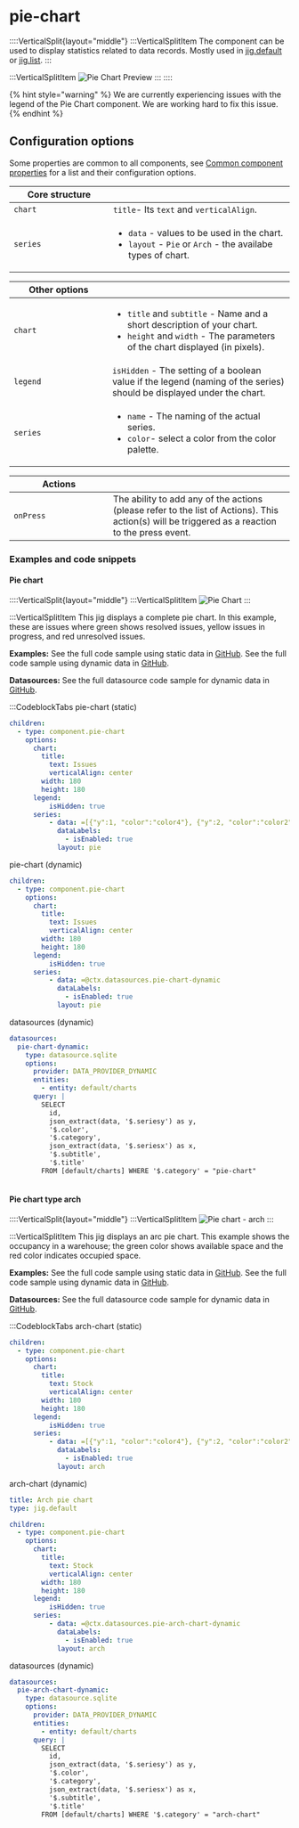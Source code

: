 # pie-chart

::::VerticalSplit{layout="middle"} :::VerticalSplitItem The component can be used to display statistics related to data records. Mostly used in [jig.default](<../../Jig Types/jig_default.md>) or [jig.list](<../../Jig Types/jig_list.md>). :::

:::VerticalSplitItem ![Pie Chart Preview](https://archbee-image-uploads.s3.amazonaws.com/x7vdIDH6-ScTprfmi2XXX/CEsXqKXctc_APbWr9-1G9_pie-chart.png) ::: ::::

{% hint style="warning" %}
We are currently experiencing issues with the legend of the Pie Chart component. We are working hard to fix this issue.
{% endhint %}

## Configuration options

Some properties are common to all components, see [Common component properties](pie-chart.md) for a list and their configuration options.

<table><thead><tr><th width="162.8046875">Core structure</th><th></th></tr></thead><tbody><tr><td><code>chart</code></td><td><code>title</code>- Its <code>text</code> and <code>verticalAlign</code>.</td></tr><tr><td><code>series</code></td><td><ul><li><code>data</code> - values to be used in the chart.</li><li><code>layout</code> - <code>Pie</code> or <code>Arch</code> - the availabe types of chart.</li></ul></td></tr></tbody></table>

<table><thead><tr><th width="161.16015625">Other options</th><th></th></tr></thead><tbody><tr><td><code>chart</code></td><td><ul><li><code>title</code> and <code>subtitle</code> - Name and a short description of your chart.</li><li><code>height</code> and <code>width</code> - The parameters of the chart displayed (in pixels).</li></ul></td></tr><tr><td><code>legend</code></td><td><code>isHidden</code> - The setting of a boolean value if the legend (naming of the series) should be displayed under the chart.</td></tr><tr><td><code>series</code></td><td><ul><li><code>name</code> - The naming of the actual series.</li><li><code>color</code>- select a color from the color palette.</li></ul></td></tr></tbody></table>

<table><thead><tr><th width="162.4140625">Actions</th><th></th></tr></thead><tbody><tr><td><code>onPress</code></td><td>The ability to add any of the actions (please refer to the list of Actions). This action(s) will be triggered as a reaction to the press event.</td></tr></tbody></table>

### Examples and code snippets

#### Pie chart

::::VerticalSplit{layout="middle"} :::VerticalSplitItem ![Pie Chart](https://archbee-image-uploads.s3.amazonaws.com/x7vdIDH6-ScTprfmi2XXX/CAWSPzutiCMFmb4gxIrya_w40z-dj51d0ecr9n92ccvpiechartiphone13blueportrait.png) :::

:::VerticalSplitItem This jig displays a complete pie chart. In this example, these are issues where green shows resolved issues, yellow issues in progress, and red unresolved issues.

**Examples:** See the full code sample using static data in [GitHub](https://github.com/jigx-com/jigx-samples/blob/main/quickstart/jigx-samples/jigs/jigx-components/pie-chart/static-data/pie-chart/pie-chart.jigx). See the full code sample using dynamic data in [GitHub](https://github.com/jigx-com/jigx-samples/blob/main/quickstart/jigx-samples/jigs/jigx-components/pie-chart/dynamic-data/pie-chart/pie-chart-dynamic.jigx).

**Datasources:** See the full datasource code sample for dynamic data in [GitHub](https://github.com/jigx-com/jigx-samples/blob/main/quickstart/jigx-samples/datasources/charts/dynamic/pie-chart-dynamic.jigx).

:::CodeblockTabs pie-chart (static)

```yaml
children:
  - type: component.pie-chart
    options:
      chart:
        title:
          text: Issues
          verticalAlign: center
        width: 180
        height: 180
      legend:
          isHidden: true
      series:
          - data: =[{"y":1, "color":"color4"}, {"y":2, "color":"color2"}, {"y":3, "color":"color3"}]
            dataLabels:
              - isEnabled: true
            layout: pie
```

pie-chart (dynamic)

```yaml
children:
  - type: component.pie-chart
    options:
      chart:
        title:
          text: Issues
          verticalAlign: center
        width: 180
        height: 180
      legend:
          isHidden: true
      series:
          - data: =@ctx.datasources.pie-chart-dynamic
            dataLabels:
              - isEnabled: true
            layout: pie
```

datasources (dynamic)

```yaml
datasources:
  pie-chart-dynamic:
    type: datasource.sqlite
    options:
      provider: DATA_PROVIDER_DYNAMIC
      entities:
        - entity: default/charts
      query: |
        SELECT 
          id, 
          json_extract(data, '$.seriesy') as y, 
          '$.color', 
          '$.category', 
          json_extract(data, '$.seriesx') as x, 
          '$.subtitle', 
          '$.title' 
        FROM [default/charts] WHERE '$.category' = "pie-chart"
    
```

#### Pie chart type arch

::::VerticalSplit{layout="middle"} :::VerticalSplitItem ![Pie chart - arch](https://archbee-image-uploads.s3.amazonaws.com/x7vdIDH6-ScTprfmi2XXX/4-g91a_Saz9YXCiIcWHcR_bco9qdkyaolqvlk3xgf8gpie-chart-archchartiphone13blueportrait.png) :::

:::VerticalSplitItem This jig displays an arc pie chart. This example shows the occupancy in a warehouse; the green color shows available space and the red color indicates occupied space.

**Examples:** See the full code sample using static data in [GitHub](https://github.com/jigx-com/jigx-samples/blob/main/quickstart/jigx-samples/jigs/jigx-components/pie-chart/static-data/pie-chart-arch/pie-chart-arch.jigx). See the full code sample using dynamic data in [GitHub](https://github.com/jigx-com/jigx-samples/blob/main/quickstart/jigx-samples/jigs/jigx-components/pie-chart/dynamic-data/pie-chart-arch/pie-chart-arch-dynamic.jigx).

**Datasources:** See the full datasource code sample for dynamic data in [GitHub](https://github.com/jigx-com/jigx-samples/blob/main/quickstart/jigx-samples/datasources/charts/dynamic/pie-arch-chart-dynamic.jigx).&#x20;

:::CodeblockTabs arch-chart (static)

```yaml
children:
  - type: component.pie-chart
    options:
      chart:
        title:
          text: Stock
          verticalAlign: center
        width: 180
        height: 180
      legend:
          isHidden: true
      series:
          - data: =[{"y":1, "color":"color4"}, {"y":2, "color":"color2"}]
            dataLabels:
              - isEnabled: true
            layout: arch
```

arch-chart (dynamic)

```yaml
title: Arch pie chart
type: jig.default

children:
  - type: component.pie-chart
    options:
      chart:
        title:
          text: Stock
          verticalAlign: center
        width: 180
        height: 180
      legend:
          isHidden: true
      series:
          - data: =@ctx.datasources.pie-arch-chart-dynamic
            dataLabels:
              - isEnabled: true
            layout: arch
```

datasources (dynamic)

```yaml
datasources:
  pie-arch-chart-dynamic:
    type: datasource.sqlite
    options:
      provider: DATA_PROVIDER_DYNAMIC
      entities:
        - entity: default/charts
      query: |
        SELECT 
          id, 
          json_extract(data, '$.seriesy') as y, 
          '$.color', 
          '$.category', 
          json_extract(data, '$.seriesx') as x, 
          '$.subtitle', 
          '$.title' 
        FROM [default/charts] WHERE '$.category' = "arch-chart"
```
